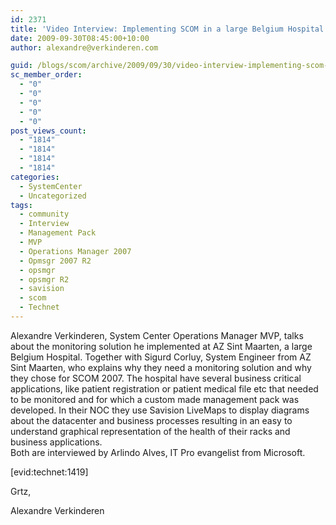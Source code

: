 ```yaml
---
id: 2371
title: 'Video Interview: Implementing SCOM in a large Belgium Hospital by Alexandre Verkinderen'
date: 2009-09-30T08:45:00+10:00
author: alexandre@verkinderen.com

guid: /blogs/scom/archive/2009/09/30/video-interview-implementing-scom-in-a-large-belgium-hospital-by-alexandre-verkinderen.aspx
sc_member_order:
  - "0"
  - "0"
  - "0"
  - "0"
  - "0"
post_views_count:
  - "1814"
  - "1814"
  - "1814"
  - "1814"
categories:
  - SystemCenter
  - Uncategorized
tags:
  - community
  - Interview
  - Management Pack
  - MVP
  - Operations Manager 2007
  - Opmsgr 2007 R2
  - opsmgr
  - opsmgr R2
  - savision
  - scom
  - Technet
---
```

Alexandre Verkinderen, System Center Operations Manager MVP, talks about the monitoring solution he implemented at AZ Sint Maarten, a large Belgium Hospital. Together with Sigurd Corluy, System Engineer from AZ Sint Maarten, who explains why they need a monitoring solution and why they chose for SCOM 2007. The hospital have several business critical applications, like patient registration or patient medical file etc that needed to be monitored and for which a custom made management pack was developed. In their NOC they use Savision LiveMaps to display diagrams about the datacenter and business processes resulting in an easy to understand graphical representation of the health of their racks and business applications.  
Both are interviewed by Arlindo Alves, IT Pro evangelist from Microsoft.

[evid:technet:1419]

Grtz,

Alexandre Verkinderen
